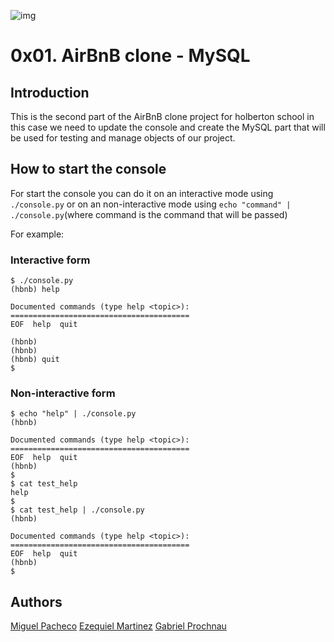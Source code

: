 ![img](https://i.imgur.com/6JaLQ4z.png)

# 0x01. AirBnB clone - MySQL

## Introduction
This is the second part of the AirBnB clone project for holberton school in this case we need to update the console and create the MySQL part that will be used for testing and manage objects of our project.

## How to start the console
For start the console you can do it on an interactive mode using ```./console.py``` or on an non-interactive mode using ```echo "command" | ./console.py```(where command is the command that will be passed)

For example:

### Interactive form
``` shell
$ ./console.py
(hbnb) help

Documented commands (type help <topic>):
========================================
EOF  help  quit

(hbnb) 
(hbnb) 
(hbnb) quit
$
```
### Non-interactive form
``` shell
$ echo "help" | ./console.py
(hbnb)

Documented commands (type help <topic>):
========================================
EOF  help  quit
(hbnb) 
$
$ cat test_help
help
$
$ cat test_help | ./console.py
(hbnb)

Documented commands (type help <topic>):
========================================
EOF  help  quit
(hbnb) 
$
```

## Authors
[Miguel Pacheco](https://github.com/Miguel22247)
[Ezequiel Martinez](https://github.com/ezedksl)
[Gabriel Prochnau](https://github.com/)
